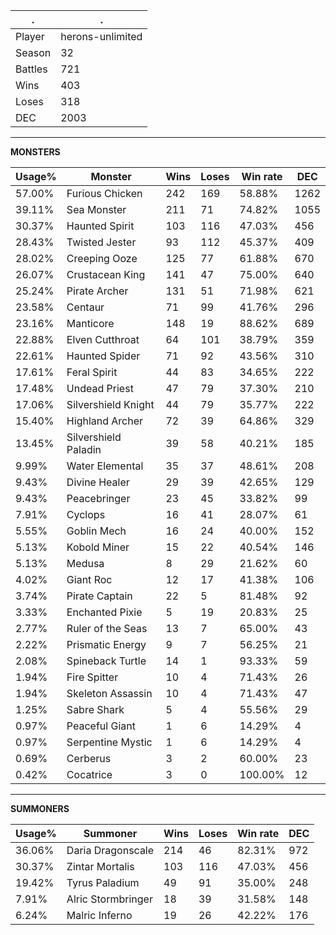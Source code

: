 .|.
|-|-
Player|herons-unlimited
Season|32
Battles|721
Wins|403
Loses|318
DEC|2003

---
**MONSTERS**

Usage%|Monster|Wins|Loses|Win rate|DEC|
-|-|-|-|-|-|
57.00%|Furious Chicken|242|169|58.88%|1262|
39.11%|Sea Monster|211|71|74.82%|1055|
30.37%|Haunted Spirit|103|116|47.03%|456|
28.43%|Twisted Jester|93|112|45.37%|409|
28.02%|Creeping Ooze|125|77|61.88%|670|
26.07%|Crustacean King|141|47|75.00%|640|
25.24%|Pirate Archer|131|51|71.98%|621|
23.58%|Centaur|71|99|41.76%|296|
23.16%|Manticore|148|19|88.62%|689|
22.88%|Elven Cutthroat|64|101|38.79%|359|
22.61%|Haunted Spider|71|92|43.56%|310|
17.61%|Feral Spirit|44|83|34.65%|222|
17.48%|Undead Priest|47|79|37.30%|210|
17.06%|Silvershield Knight|44|79|35.77%|222|
15.40%|Highland Archer|72|39|64.86%|329|
13.45%|Silvershield Paladin|39|58|40.21%|185|
9.99%|Water Elemental|35|37|48.61%|208|
9.43%|Divine Healer|29|39|42.65%|129|
9.43%|Peacebringer|23|45|33.82%|99|
7.91%|Cyclops|16|41|28.07%|61|
5.55%|Goblin Mech|16|24|40.00%|152|
5.13%|Kobold Miner|15|22|40.54%|146|
5.13%|Medusa|8|29|21.62%|60|
4.02%|Giant Roc|12|17|41.38%|106|
3.74%|Pirate Captain|22|5|81.48%|92|
3.33%|Enchanted Pixie|5|19|20.83%|25|
2.77%|Ruler of the Seas|13|7|65.00%|43|
2.22%|Prismatic Energy|9|7|56.25%|21|
2.08%|Spineback Turtle|14|1|93.33%|59|
1.94%|Fire Spitter|10|4|71.43%|26|
1.94%|Skeleton Assassin|10|4|71.43%|47|
1.25%|Sabre Shark|5|4|55.56%|29|
0.97%|Peaceful Giant|1|6|14.29%|4|
0.97%|Serpentine Mystic|1|6|14.29%|4|
0.69%|Cerberus|3|2|60.00%|23|
0.42%|Cocatrice|3|0|100.00%|12|

---
**SUMMONERS**

Usage%|Summoner|Wins|Loses|Win rate|DEC|
-|-|-|-|-|-|
36.06%|Daria Dragonscale|214|46|82.31%|972|
30.37%|Zintar Mortalis|103|116|47.03%|456|
19.42%|Tyrus Paladium|49|91|35.00%|248|
7.91%|Alric Stormbringer|18|39|31.58%|148|
6.24%|Malric Inferno|19|26|42.22%|176|

